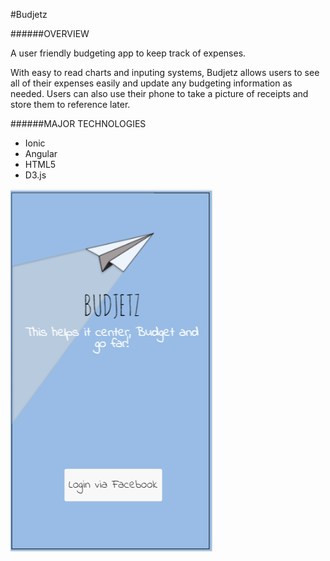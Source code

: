#Budjetz


######OVERVIEW

A user friendly budgeting app to keep track of expenses.

With easy to read charts and inputing systems, Budjetz allows users to see all of their expenses easily and update any budgeting information as needed. Users can also use their phone to take a picture of receipts and store them to reference later.

######MAJOR TECHNOLOGIES

* Ionic
* Angular
* HTML5
* D3.js

![Login Page](/budjetz-images/Screenshot-14.png)